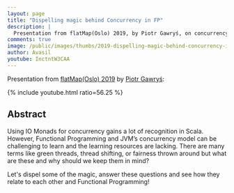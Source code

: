 ```yaml
---
layout: page
title: "Dispelling magic behind Concurrency in FP"
description: |
  Presentation from flatMap(Oslo) 2019, by Piotr Gawryś, on concurrency basics in FP.
comments: true
image: /public/images/thumbs/2019-dispelling-magic-behind-concurrency-in-fp-piotr-gawrys.png
author: Avasil
youtube: InctntW3CAA
---
```


Presentation from
[flatMap(Oslo) 2019](https://2019.flatmap.no/) by
[Piotr Gawryś](https://twitter.com/p_gawrys):

{% include youtube.html ratio=56.25 %}

## Abstract

Using IO Monads for concurrency gains a lot of recognition in Scala. However, Functional Programming and JVM’s concurrency model can be challenging to learn and the learning resources are lacking. There are many terms like green threads, thread shifting, or fairness thrown around but what are these and why should we keep them in mind?

Let's dispel some of the magic, answer these questions and see how they relate to each other and Functional Programming!